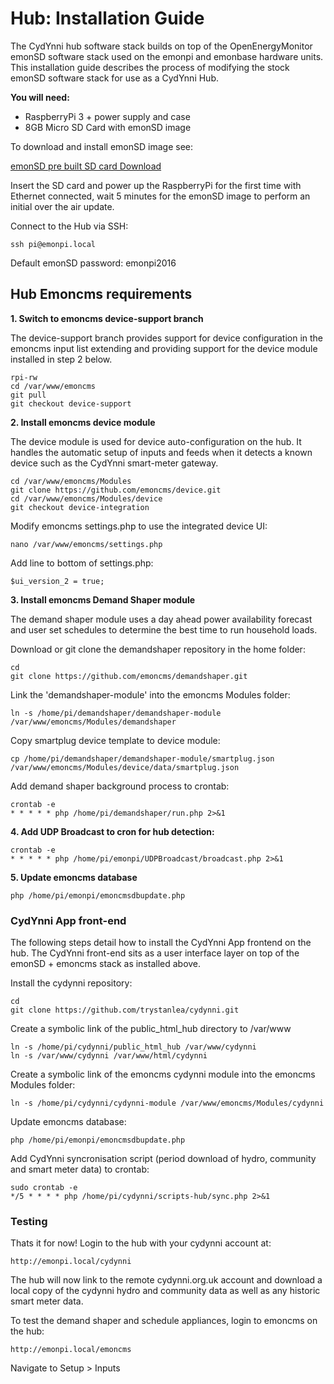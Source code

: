 # Hub: Installation Guide

The CydYnni hub software stack builds on top of the OpenEnergyMonitor emonSD software stack used on the emonpi and emonbase hardware units. This installation guide describes the process of modifying the stock emonSD software stack for use as a CydYnni Hub.

**You will need:**

- RaspberryPi 3 + power supply and case
- 8GB Micro SD Card with emonSD image

To download and install emonSD image see:

[emonSD pre built SD card Download](https://github.com/openenergymonitor/emonpi/wiki/emonSD-pre-built-SD-card-Download-&-Change-Log#emonsd-07nov16)

Insert the SD card and power up the RaspberryPi for the first time with Ethernet connected, wait 5 minutes for the emonSD image to perform an initial over the air update.

Connect to the Hub via SSH:

    ssh pi@emonpi.local
    
Default emonSD password: emonpi2016

## Hub Emoncms requirements

**1. Switch to emoncms device-support branch**

The device-support branch provides support for device configuration in the emoncms input list extending and providing support for the device module installed in step 2 below.

    rpi-rw
    cd /var/www/emoncms
    git pull
    git checkout device-support
    
**2. Install emoncms device module**

The device module is used for device auto-configuration on the hub. It handles the automatic setup of inputs and feeds when it detects a known device such as the CydYnni smart-meter gateway.

    cd /var/www/emoncms/Modules
    git clone https://github.com/emoncms/device.git
    cd /var/www/emoncms/Modules/device
    git checkout device-integration
    
Modify emoncms settings.php to use the integrated device UI:

    nano /var/www/emoncms/settings.php

Add line to bottom of settings.php:

    $ui_version_2 = true;
     
**3. Install emoncms Demand Shaper module**

The demand shaper module uses a day ahead power availability forecast and user set schedules to determine the best time to run household loads.

Download or git clone the demandshaper repository in the home folder:

    cd
    git clone https://github.com/emoncms/demandshaper.git
    
Link the 'demandshaper-module' into the emoncms Modules folder:

    ln -s /home/pi/demandshaper/demandshaper-module /var/www/emoncms/Modules/demandshaper

Copy smartplug device template to device module:

    cp /home/pi/demandshaper/demandshaper-module/smartplug.json /var/www/emoncms/Modules/device/data/smartplug.json

Add demand shaper background process to crontab:

    crontab -e
    * * * * * php /home/pi/demandshaper/run.php 2>&1

**4. Add UDP Broadcast to cron for hub detection:**

    crontab -e
    * * * * * php /home/pi/emonpi/UDPBroadcast/broadcast.php 2>&1
    
**5. Update emoncms database**

    php /home/pi/emonpi/emoncmsdbupdate.php

### CydYnni App front-end

The following steps detail how to install the CydYnni App frontend on the hub. The CydYnni front-end sits as a user interface layer on top of the emonSD + emoncms stack as installed above.

Install the cydynni repository:

    cd
    git clone https://github.com/trystanlea/cydynni.git
    
Create a symbolic link of the public_html_hub directory to /var/www

    ln -s /home/pi/cydynni/public_html_hub /var/www/cydynni
    ln -s /var/www/cydynni /var/www/html/cydynni

Create a symbolic link of the emoncms cydynni module into the emoncms Modules folder:

    ln -s /home/pi/cydynni/cydynni-module /var/www/emoncms/Modules/cydynni
    
Update emoncms database:

    php /home/pi/emonpi/emoncmsdbupdate.php

Add CydYnni syncronisation script (period download of hydro, community and smart meter data) to crontab:

    sudo crontab -e
    */5 * * * * php /home/pi/cydynni/scripts-hub/sync.php 2>&1

### Testing

Thats it for now! Login to the hub with your cydynni account at:

    http://emonpi.local/cydynni
    
The hub will now link to the remote cydynni.org.uk account and download a local copy of the cydynni hydro and community data as well as any historic smart meter data.

To test the demand shaper and schedule appliances, login to emoncms on the hub:

    http://emonpi.local/emoncms
    
Navigate to Setup > Inputs 

